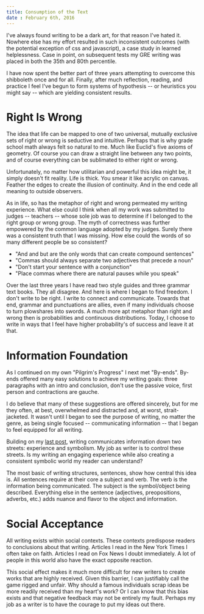 ```yaml
---
title: Consumption of the Text
date : February 6th, 2016
---
```


I've always found writing to be a dark art, for that reason I've hated it. Nowhere else has my effort resulted in such inconsistent outcomes (with the potential exception of css and javascript), a case study in learned helplessness. Case in point, on subsequent tests my GRE writing was placed in both the 35th and 80th percentile.

I have now spent the better part of three years attempting to overcome this shibboleth once and for all. Finally, after much reflection, reading, and practice I feel I've begun to form systems of hypothesis -- or heuristics you might say -- which are yielding consistent results.

# Right Is Wrong #

The idea that life can be mapped to one of two universal, mutually exclusive sets of right or wrong is seductive and intuitive. Perhaps that is why grade school math always felt so natural to me. Much like Euclid's five axioms of geometry. Of course you can draw a straight line between any two points, and of course everything can be sublimated to either right or wrong.

Unfortunately, no matter how utilitarian and powerful this idea might be, it simply doesn't fit reality. Life is thick. You smear it like acrylic on canvas. Feather the edges to create the illusion of continuity. And in the end cede all meaning to outside observers.

As in life, so has the metaphor of right and wrong permeated my writing experience. What else could I think when all my work was submitted to judges -- teachers -- whose sole job was to determine if I belonged to the right group or wrong group. The myth of correctness was further empowered by the common language adopted by my judges. Surely there was a consistent truth that I was missing. How else could the words of so many different people be so consistent?
+ "And and but are the only words that can create compound sentences"
+ "Commas should always separate two adjectives that precede a noun"
+ "Don't start your sentence with a conjunction"
+ "Place commas where there are natural pauses while you speak"

Over the last three years I have read two style guides and three grammar text books. They all disagree. And here is where I began to find freedom. I don't write to be right. I write to connect and communicate. Towards that end, grammar and punctuations are allies, even if many individuals choose to turn plowshares into swords. A much more apt metaphor than right and wrong then is probabilities and continuous distributions. Today, I choose to write in ways that I feel have higher probability's of success and leave it at that.

# Information Foundation #

As I continued on my own "Pilgrim's Progress" I next met "By-ends". By-ends offered many easy solutions to achieve my writing goals: three paragraphs with an intro and conclusion, don't use the passive voice, first person and contractions are gauche.

I do believe that many of these suggestions are offered sincerely, but for me they often, at best, overwhelmed and distracted and, at worst, strait-jacketed. It wasn't until I began to see the purpose of writing, no matter the genre, as being single focused -- communicating information -- that I began to feel equipped for all writing.

Building on my [last post](../19/), writing communicates information down two streets: experience and symbolism. My job as writer is to control these streets. Is my writing an engaging experience while also creating a consistent symbolic world my reader can understand?

The most basic of writing structures, sentences, show how central this idea is. All sentences require at their core a subject and verb. The verb is the information being communicated. The subject is the symbol/object being described. Everything else in the sentence (adjectives, preopositions, adverbs, etc.) adds nuance and flavor to the object and information.

# Social Acceptance #

All writing exists within social contexts. These contexts predispose readers to conclusions about that writing. Articles I read in the New York Times I often take on faith. Articles I read on Fox News I doubt immediately. A lot of people in this world also have the exact opposite reaction.

This social effect makes it much more difficult for new writers to create works that are highly received. Given this barrier, I can justifiably call the game rigged and unfair. Why should a famous individuals scrap ideas be more readily received than my heart's work? Or I can know that this bias exists and that negative feedback may not be entirely my fault. Perhaps my job as a writer is to have the courage to put my ideas out there.
